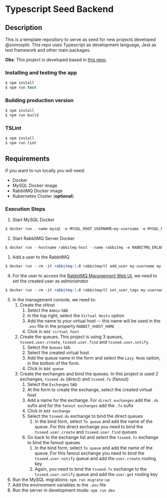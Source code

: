 # Typescript Seed Backend

## Description
This is a template repository to serve as seed for new projects developed @somosphi. This repo uses Typescript as development language, Jest as test framework and other main packages.

**Obs**: This project is developed based in [this repo](https://github.com/somosphi/node-ts-seed).

### Installing and testing the app

```s
$ npm install
$ npm run test
```

### Building production version
 
```s
$ npm install
$ npm run build
```

### TSLint

```s
$ npm install
$ npm run lint
```

## Requirements
If you want to run locally you will need:

- Docker
- MySQL Docker image
- RabbitMQ Docker image
- Kubernetes Cluster (**optional**)

### Execution Steps
1. Start MySQL Docker
```s
$ docker run --name mysql -e MYSQL_ROOT_USERNAME=my-username -e MYSQL_ROOT_PASSWORD=my-secret-pw -p 3306:3306 -d mysql:5.7
```

2. Start RabbitMQ Server Docker
```s
$ docker run --hostname rabbitmq-host --name rabbitmq -e RABBITMQ_ERLANG_COOKIE=my-cookie -p 15672:15672 -p 5672:5672 -d rabbitmq:3.8
```

1. Add a user to the RabbitMQ
```s
$ docker run --rm -it rabbitmq:3.8 rabbitmqctl add_user my-username my-password
```

4. For the user to access the [RabbitMQ Management Web UI](https://www.rabbitmq.com/management.html), we need to set the created user as *administrator*
```s
$ docker run --rm -it rabbitmq:3.8 rabbitmqctl set_user_tags my-username administrator
```

5. In the management console, we need to:
   1. Create the vHost
      1. Select the `Admin` tab
      2. In the top right, select the `Virtual Hosts` option
      3. Add the name to your virtual host -- this name will be used in the `.env` file in the property `RABBIT_VHOST_HOME`
      4. Click in `Add virtual host`
   3. Create the queues. This project is using 3 queues, `tsseed.user.create`, `tsseed.user.find` and `tsseed.user.notify`.
      1. Select the `Queues` tab
      2. Select the created virtual host
      3. Add the queue name in the form and select the `Lazy Mode` option, in the bottom of the form.
      4. Click in `Add queue`
   2. Create the exchanges and bind the queues. In this project is used 2 exchanges, `tsseed.dx` (direct) and `tsseed.fx` (fanout)
      1. Select the `Exchanges` tab
      2. At the form to create the exchange, select the created virtual host
      3. Add a name for the exchange. For `direct exchanges` add the `.dx` sufix and for the `fanout exchanges` add the `.fx` sufix
      4. Click in `Add exchange`
      5. Select the `tsseed.dx` exchange to bind the direct queues
         1. In the bind form, select `To queue` and add the name of the queue. For this direct exchange you need to bind the `tsseed.user.create` and `tsseed.user.find` queues
      6. Go back to the exchange list and select the `tsseed.fx` exchange to bind the fanout queues
         1. In the bind form, select `To queue` and add the name of the queue. For this fanout exchange you need to bind the `tsseed.user.notify` queue and add the `user.create` routing key
         2. Again, you need to bind the `tsseed.fx` exchange to the `tsseed.user.notify` queue and add the `user.get` routing key
6. Run the MySQL migrations: `npm run migrate:up`
7. Add the environment variables to the `.env` file
8. Run the server in development mode: `npm run dev`
